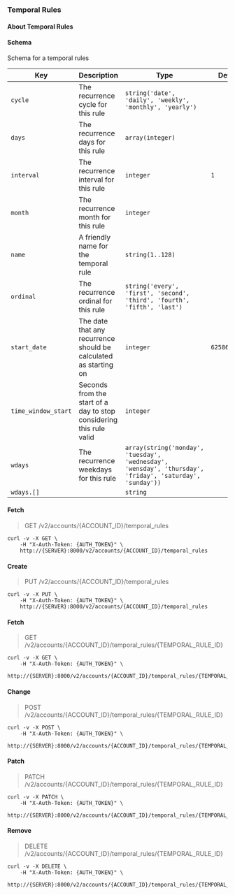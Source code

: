 ### Temporal Rules

#### About Temporal Rules

#### Schema

Schema for a temporal rules



Key | Description | Type | Default | Required
--- | ----------- | ---- | ------- | --------
`cycle` | The recurrence cycle for this rule | `string('date', 'daily', 'weekly', 'monthly', 'yearly')` |   | `true`
`days` | The recurrence days for this rule | `array(integer)` |   | `false`
`interval` | The recurrence interval for this rule | `integer` | `1` | `false`
`month` | The recurrence month for this rule | `integer` |   | `false`
`name` | A friendly name for the temporal rule | `string(1..128)` |   | `true`
`ordinal` | The recurrence ordinal for this rule | `string('every', 'first', 'second', 'third', 'fourth', 'fifth', 'last')` |   | `false`
`start_date` | The date that any recurrence should be calculated as starting on | `integer` | `62586115200` | `false`
`time_window_start` | Seconds from the start of a day to stop considering this rule valid | `integer` |   | `false`
`wdays` | The recurrence weekdays for this rule | `array(string('monday', 'tuesday', 'wednesday', 'wensday', 'thursday', 'friday', 'saturday', 'sunday'))` |   | `false`
`wdays.[]` |   | `string` |   | `false`


#### Fetch

> GET /v2/accounts/{ACCOUNT_ID}/temporal_rules

```shell
curl -v -X GET \
    -H "X-Auth-Token: {AUTH_TOKEN}" \
    http://{SERVER}:8000/v2/accounts/{ACCOUNT_ID}/temporal_rules
```

#### Create

> PUT /v2/accounts/{ACCOUNT_ID}/temporal_rules

```shell
curl -v -X PUT \
    -H "X-Auth-Token: {AUTH_TOKEN}" \
    http://{SERVER}:8000/v2/accounts/{ACCOUNT_ID}/temporal_rules
```

#### Fetch

> GET /v2/accounts/{ACCOUNT_ID}/temporal_rules/{TEMPORAL_RULE_ID}

```shell
curl -v -X GET \
    -H "X-Auth-Token: {AUTH_TOKEN}" \
    http://{SERVER}:8000/v2/accounts/{ACCOUNT_ID}/temporal_rules/{TEMPORAL_RULE_ID}
```

#### Change

> POST /v2/accounts/{ACCOUNT_ID}/temporal_rules/{TEMPORAL_RULE_ID}

```shell
curl -v -X POST \
    -H "X-Auth-Token: {AUTH_TOKEN}" \
    http://{SERVER}:8000/v2/accounts/{ACCOUNT_ID}/temporal_rules/{TEMPORAL_RULE_ID}
```

#### Patch

> PATCH /v2/accounts/{ACCOUNT_ID}/temporal_rules/{TEMPORAL_RULE_ID}

```shell
curl -v -X PATCH \
    -H "X-Auth-Token: {AUTH_TOKEN}" \
    http://{SERVER}:8000/v2/accounts/{ACCOUNT_ID}/temporal_rules/{TEMPORAL_RULE_ID}
```

#### Remove

> DELETE /v2/accounts/{ACCOUNT_ID}/temporal_rules/{TEMPORAL_RULE_ID}

```shell
curl -v -X DELETE \
    -H "X-Auth-Token: {AUTH_TOKEN}" \
    http://{SERVER}:8000/v2/accounts/{ACCOUNT_ID}/temporal_rules/{TEMPORAL_RULE_ID}
```

